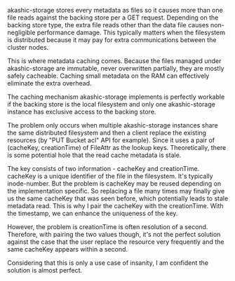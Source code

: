 akashic-storage stores every metadata as files so it causes more than one file reads against the backing store per a GET request. Depending on the backing store type, the extra file reads other than the data file causes non-negligible performance damage. This typically matters when the filesystem is distributed because it may pay for extra communications between the cluster nodes.

This is where metadata caching comes. Because the files managed under akashic-storage are immutable, never overwritten partially, they are mostly safely cacheable. Caching small metadata on the RAM can effectively eliminate the extra overhead.

The caching mechanism akashic-storage implements is perfectly workable if the backing store is the local filesystem and only one akashic-storage instance has exclusive access to the backing store.

The problem only occurs when multiple akashic-storage instances share the same distributed filesystem and then a client replace the existing resources (by "PUT Bucket acl" API for example). Since it uses a pair of (cacheKey, creationTime) of FileAttr as the lookup keys. Theoretically, there is some potential hole that the read cache metadata is stale.

The key consists of two information - cacheKey and creationTime. cacheKey is a unique identifier of the file in the filesystem. It's typically inode-number. But the problem is cacheKey may be reused depending on the implementation specific. So replacing a file many times may finally give us the same cacheKey that was seen before, which potentially leads to stale metadata read. This is why I pair the cacheKey with the creationTime. With the timestamp, we can enhance the uniqueness of the key.

However, the problem is creationTime is often resolution of a second. Therefore, with pairing the two values though, it's not the perfect solution against the case that the user replace the resource very frequently and the same cacheKey appears within a second.

Considering that this is only a use case of insanity, I am confident the solution is almost perfect.